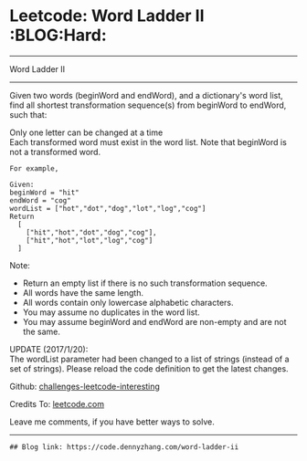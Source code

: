 
# Leetcode: Word Ladder II     :BLOG:Hard:

---

Word Ladder II  

---

Given two words (beginWord and endWord), and a dictionary's word list, find all shortest transformation sequence(s) from beginWord to endWord, such that:  

Only one letter can be changed at a time  
Each transformed word must exist in the word list. Note that beginWord is not a transformed word.  

    For example,
    
    Given:
    beginWord = "hit"
    endWord = "cog"
    wordList = ["hot","dot","dog","lot","log","cog"]
    Return
      [
        ["hit","hot","dot","dog","cog"],
        ["hit","hot","lot","log","cog"]
      ]

Note:  

-   Return an empty list if there is no such transformation sequence.
-   All words have the same length.
-   All words contain only lowercase alphabetic characters.
-   You may assume no duplicates in the word list.
-   You may assume beginWord and endWord are non-empty and are not the same.

UPDATE (2017/1/20):  
The wordList parameter had been changed to a list of strings (instead of a set of strings). Please reload the code definition to get the latest changes.  

Github: [challenges-leetcode-interesting](https://github.com/DennyZhang/challenges-leetcode-interesting/tree/master/problems/word-ladder-ii)  

Credits To: [leetcode.com](https://leetcode.com/problems/word-ladder-ii/description/)  

Leave me comments, if you have better ways to solve.  

---

    ## Blog link: https://code.dennyzhang.com/word-ladder-ii

